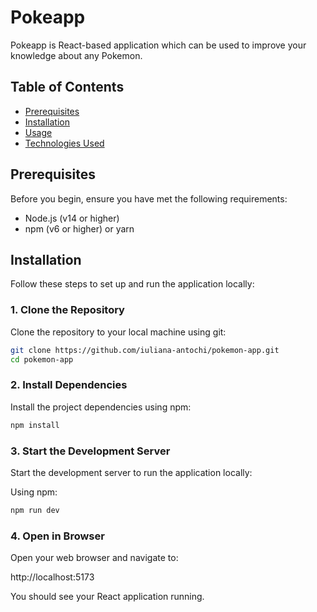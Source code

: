 # Pokeapp

Pokeapp is React-based application which can be used to improve your knowledge about any Pokemon.

## Table of Contents

- [Prerequisites](#prerequisites)
- [Installation](#installation)
- [Usage](#usage)
- [Technologies Used](#technologies-used)

## Prerequisites

Before you begin, ensure you have met the following requirements:

- Node.js (v14 or higher)
- npm (v6 or higher) or yarn

## Installation

Follow these steps to set up and run the application locally:

### 1. Clone the Repository

Clone the repository to your local machine using git:

```bash
git clone https://github.com/iuliana-antochi/pokemon-app.git
cd pokemon-app
```

### 2. Install Dependencies

Install the project dependencies using npm:

```bash
npm install
```

### 3. Start the Development Server

Start the development server to run the application locally:

Using npm:

```bash
npm run dev
```

### 4. Open in Browser

Open your web browser and navigate to:

http://localhost:5173

You should see your React application running.
